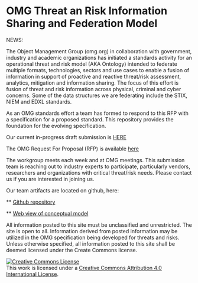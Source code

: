 OMG Threat an Risk Information Sharing and Federation Model
======

NEWS: 


The Object Management Group (omg.org) in collaboration with government, industry and academic organizations has initiated a standards activity for an operational threat and risk model (AKA Ontology) intended to federate multiple formats, technologies, sectors and use cases to enable a fusion of information in support of proactive and reactive threat/risk assessment, analytics, mitigation and information sharing. The focus of this effort is fusion of threat and risk information across physical, criminal and cyber concerns. Some of the data structures we are federating include the STIX, NIEM and EDXL standards.

As an OMG standards effort a team has formed to respond to this RFP with a specification for a proposed standard. This repository provides the foundation for the evolving specification.

Our current in-progress draft submission is <a href=
"https://github.com/omg-threat-modeling/phase1/blob/master/Submission/Draft%20Operational%20Threat%20Risk%20Submission.doc">HERE</a>


The OMG Request For Proposal (RFP) is available <a href="http://www.omg.org/cgi-bin/doc.cgi?sysa/2014-6-17">here</a>


The workgroup meets each week and at OMG meetings. This submission team is reaching out to industry experts to participate, particularly vendors, researchers and organizations with critical threat/risk needs. Please contact us if you are interested in joining us.

Our team artifacts are located on github, here:<p/>
  ** <a href="https://github.com/omg-threat-modeling/phase1/">Github repository</a><p/>
  ** <a href="http://www.niem-uml.org/specs/threat/RiskThreatConceptualModel.html">Web view of conceptual model</a>
  <p/>
  
All information posted to this site must be unclassified and unrestricted. The site is open to all. Information derived from posted information may be utilized in the OMG specification being developed for threats and risks. Unless otherwise specified, all information posted to this site shall be deemed licensed under the Create Commons license.

<a rel="license" href="http://creativecommons.org/licenses/by/4.0/"><img alt="Creative Commons License" style="border-width:0" src="http://i.creativecommons.org/l/by/4.0/88x31.png" /></a><br />This work is licensed under a <a rel="license" href="http://creativecommons.org/licenses/by/4.0/">Creative Commons Attribution 4.0 International License</a>.

